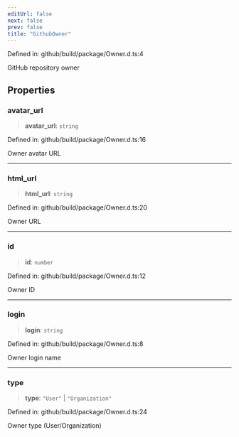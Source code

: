 ```yaml
---
editUrl: false
next: false
prev: false
title: "GithubOwner"
---
```


Defined in: github/build/package/Owner.d.ts:4

GitHub repository owner

## Properties

### avatar\_url

> **avatar\_url**: `string`

Defined in: github/build/package/Owner.d.ts:16

Owner avatar URL

***

### html\_url

> **html\_url**: `string`

Defined in: github/build/package/Owner.d.ts:20

Owner URL

***

### id

> **id**: `number`

Defined in: github/build/package/Owner.d.ts:12

Owner ID

***

### login

> **login**: `string`

Defined in: github/build/package/Owner.d.ts:8

Owner login name

***

### type

> **type**: `"User"` \| `"Organization"`

Defined in: github/build/package/Owner.d.ts:24

Owner type (User/Organization)
